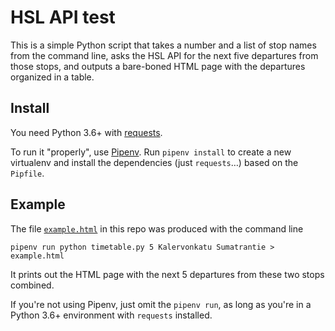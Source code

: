 
# HSL API test

This is a simple Python script that takes a number and a list of stop names from the command line,
asks the HSL API for the next five departures from those stops, and outputs a bare-boned
HTML page with the departures organized in a table.

## Install

You need Python 3.6+ with [requests](https://docs.python-requests.org/en/master/).

To run it "properly", use [Pipenv](https://pipenv.pypa.io/en/latest/).
Run `pipenv install` to create a new virtualenv and install the dependencies (just `requests`…)
based on the `Pipfile`.

## Example

The file [`example.html`](example.html) in this repo was produced with the command line

```
pipenv run python timetable.py 5 Kalervonkatu Sumatrantie > example.html
```

It prints out the HTML page with the next 5 departures from these two stops combined.

If you're not using Pipenv, just omit the `pipenv run`, as long as you're in a
Python 3.6+ environment with `requests` installed.
